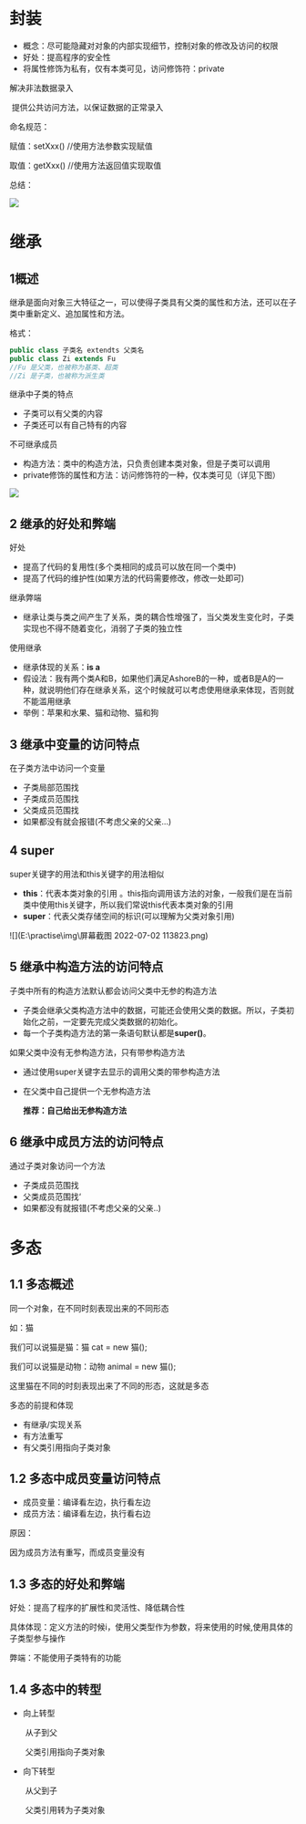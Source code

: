 # 封装

- 概念：尽可能隐藏对对象的内部实现细节，控制对象的修改及访问的权限
- 好处：提高程序的安全性
- 将属性修饰为私有，仅有本类可见，访问修饰符：private

解决非法数据录入

​	提供公共访问方法，以保证数据的正常录入

命名规范：

赋值：setXxx() 	//使用方法参数实现赋值

取值：getXxx() 	//使用方法返回值实现取值

总结：

![](E:\qf\hysnotes.github.io\docs\img\封装.png)

# 继承

## 1概述

继承是面向对象三大特征之一，可以使得子类具有父类的属性和方法，还可以在子类中重新定义、追加属性和方法。

格式：

```java
public class 子类名 extendts 父类名
public class Zi extends Fu	
//Fu 是父类，也被称为基类、超类
//Zi 是子类，也被称为派生类
```

继承中子类的特点

- 子类可以有父类的内容
- 子类还可以有自己特有的内容

不可继承成员

- 构造方法：类中的构造方法，只负责创建本类对象，但是子类可以调用
- private修饰的属性和方法：访问修饰符的一种，仅本类可见（详见下图）

![](E:\practise\img\访问修饰符.png)



## 2 继承的好处和弊端

好处

- 提高了代码的复用性(多个类相同的成员可以放在同一个类中)
- 提高了代码的维护性(如果方法的代码需要修改，修改一处即可)

继承弊端

- 继承让类与类之间产生了关系，类的耦合性增强了，当父类发生变化时，子类实现也不得不随着变化，消弱了子类的独立性

使用继承

- 继承体现的关系：**is a**
- 假设法：我有两个类A和B，如果他们满足AshoreB的一种，或者B是A的一种，就说明他们存在继承关系，这个时候就可以考虑使用继承来体现，否则就不能滥用继承
- 举例：苹果和水果、猫和动物、猫和狗

## 3 继承中变量的访问特点

在子类方法中访问一个变量

- 子类局部范围找
- 子类成员范围找
- 父类成员范围找
- 如果都没有就会报错(不考虑父亲的父亲...)

## 4 super

super关键字的用法和this关键字的用法相似

- **this**：代表本类对象的引用 。this指向调用该方法的对象，一般我们是在当前类中使用this关键字，所以我们常说this代表本类对象的引用
- **super**：代表父类存储空间的标识(可以理解为父类对象引用)

![](E:\practise\img\屏幕截图 2022-07-02 113823.png)



## 5 继承中构造方法的访问特点

子类中所有的构造方法默认都会访问父类中无参的构造方法

- 子类会继承父类构造方法中的数据，可能还会使用父类的数据。所以，子类初始化之前，一定要先完成父类数据的初始化。
- 每一个子类构造方法的第一条语句默认都是**super()**。

如果父类中没有无参构造方法，只有带参构造方法

- 通过使用super关键字去显示的调用父类的带参构造方法

- 在父类中自己提供一个无参构造方法 

  **推荐：自己给出无参构造方法**

## 6 继承中成员方法的访问特点

通过子类对象访问一个方法

- 子类成员范围找
- 父类成员范围找‘
- 如果都没有就报错(不考虑父亲的父亲..)

# 多态

## 1.1 多态概述

同一个对象，在不同时刻表现出来的不同形态

如：猫

我们可以说猫是猫：猫 cat = new 猫();

我们可以说猫是动物：动物 animal = new 猫();

这里猫在不同的时刻表现出来了不同的形态，这就是多态

多态的前提和体现

- 有继承/实现关系
- 有方法重写
- 有父类引用指向子类对象

## 1.2 多态中成员变量访问特点

- 成员变量：编译看左边，执行看左边
- 成员方法：编译看左边，执行看右边

原因：

因为成员方法有重写，而成员变量没有

## 1.3 多态的好处和弊端

好处：提高了程序的扩展性和灵活性、降低耦合性

​	具体体现：定义方法的时候i，使用父类型作为参数，将来使用的时候,使用具体的子类型参与操作

弊端：不能使用子类特有的功能

## 1.4 多态中的转型

- 向上转型

  ​	从子到父

  ​	父类引用指向子类对象

- 向下转型

  ​	从父到子

  ​	父类引用转为子类对象